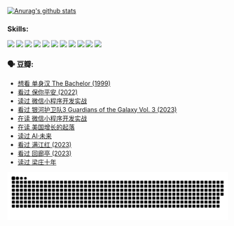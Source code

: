 
[![Anurag's github stats](https://github-readme-stats.vercel.app/api?username=w940853815)](https://github.com/anuraghazra/github-readme-stats)

### Skills:

<code><img height="32" src="https://cdn.jsdelivr.net/npm/simple-icons@v5/icons/python.svg"></code>
<code><img height="32" src="https://cdn.jsdelivr.net/npm/simple-icons@v5/icons/javascript.svg"></code>
<code><img height="32" src="https://cdn.jsdelivr.net/npm/simple-icons@v5/icons/django.svg"></code>
<code><img height="32" src="https://cdn.jsdelivr.net/npm/simple-icons@v5/icons/flask.svg"></code>
<code><img height="32" src="https://cdn.jsdelivr.net/npm/simple-icons@v5/icons/vuetify.svg"></code>
<code><img height="32" src="https://cdn.jsdelivr.net/npm/simple-icons@v5/icons/git.svg"></code>
<code><img height="32" src="https://cdn.jsdelivr.net/npm/simple-icons@v5/icons/docker.svg"></code>
<code><img height="32" src="https://cdn.jsdelivr.net/npm/simple-icons@v5/icons/postgresql.svg"></code>
<code><img height="32" src="https://cdn.jsdelivr.net/npm/simple-icons@v5/icons/elasticsearch.svg"></code>
<code><img height="32" src="https://cdn.jsdelivr.net/npm/simple-icons@v5/icons/macos.svg"></code>
<code><img height="32" src="https://cdn.jsdelivr.net/npm/simple-icons@v5/icons/linux.svg"></code>

### 🗣 豆瓣:

<!-- DOUBAN-ACTIVITIES:START -->
- [想看 单身汉 The Bachelor‎ (1999)](https://www.douban.com/people/136069238/status/4250318861/?_i=85149674)
- [看过 保你平安‎ (2022)](https://www.douban.com/people/136069238/status/4239139510/?_i=85149674)
- [读过 微信小程序开发实战](https://www.douban.com/people/136069238/status/4237321528/?_i=85149674)
- [看过 银河护卫队3 Guardians of the Galaxy Vol. 3‎ (2023)](https://www.douban.com/people/136069238/status/4236631849/?_i=85149674)
- [在读 微信小程序开发实战](https://www.douban.com/people/136069238/status/4230177692/?_i=85149674)
- [在读 美国增长的起落](https://www.douban.com/people/136069238/status/4220055912/?_i=85149674)
- [读过 AI·未来](https://www.douban.com/people/136069238/status/4220054171/?_i=85149674)
- [看过 满江红‎ (2023)](https://www.douban.com/people/136069238/status/4219146433/?_i=85149674)
- [看过 回廊亭‎ (2023)](https://www.douban.com/people/136069238/status/4215992758/?_i=85149674)
- [读过 梁庄十年](https://www.douban.com/people/136069238/status/4206664969/?_i=85149674)
<!-- DOUBAN-ACTIVITIES:END -->


![Snake animation](https://raw.githubusercontent.com/w940853815/w940853815/output/github-contribution-grid-snake.svg)

<!--
**w940853815/w940853815** is a ✨ _special_ ✨ repository because its `README.md` (this file) appears on your GitHub profile.

Here are some ideas to get you started:

- 🔭 I’m currently working on ...
- 🌱 I’m currently learning ...
- 👯 I’m looking to collaborate on ...
- 🤔 I’m looking for help with ...
- 💬 Ask me about ...
- 📫 How to reach me: ...
- 😄 Pronouns: ...
- ⚡ Fun fact: ...
-->
